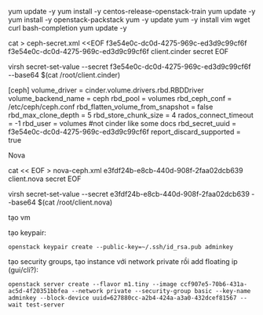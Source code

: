 yum update -y
yum install -y centos-release-openstack-train
yum update -y
yum install -y openstack-packstack
yum -y update
yum -y install vim wget curl bash-completion
yum update -y



cat > ceph-secret.xml <<EOF
<secret ephemeral='no' private='no'>
<uuid>f3e54e0c-dc0d-4275-969c-ed3d9c99cf6f
      f3e54e0c-dc0d-4275-969c-ed3d9c99cf6f</uuid>
<usage type='ceph'>
	<name>client.cinder secret</name>
</usage>
</secret>
EOF

virsh secret-set-value --secret f3e54e0c-dc0d-4275-969c-ed3d9c99cf6f --base64 $(cat /root/client.cinder)



[ceph]
volume_driver = cinder.volume.drivers.rbd.RBDDriver
volume_backend_name = ceph
rbd_pool = volumes
rbd_ceph_conf = /etc/ceph/ceph.conf
rbd_flatten_volume_from_snapshot = false
rbd_max_clone_depth = 5
rbd_store_chunk_size = 4
rados_connect_timeout = -1
rbd_user = volumes #not cinder like some docs
rbd_secret_uuid = f3e54e0c-dc0d-4275-969c-ed3d9c99cf6f
report_discard_supported = true


Nova

cat << EOF > nova-ceph.xml
<secret ephemeral="no" private="no">
<uuid>e3fdf24b-e8cb-440d-908f-2faa02dcb639</uuid>
<usage type="ceph">
<name>client.nova secret</name>
</usage>
</secret>
EOF

virsh secret-set-value --secret e3fdf24b-e8cb-440d-908f-2faa02dcb639 --base64 $(cat /root/client.nova)




tạo vm

tạo keypair:

	openstack keypair create --public-key=~/.ssh/id_rsa.pub adminkey

tạo security groups, tạo instance với network private rồi add floating ip (gui/cli?):

	openstack server create --flavor m1.tiny --image ccf907e5-70b6-431a-ac5d-4f20351bbfea --network private --security-group basic --key-name adminkey --block-device uuid=627880cc-a2b4-424a-a3a0-432dcef81567 --wait test-server
